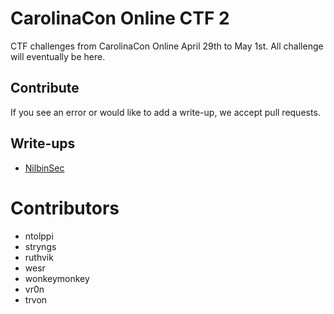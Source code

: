 # CarolinaCon Online CTF 2
CTF challenges from CarolinaCon Online April 29th to May 1st. All challenge will eventually be here.

## Contribute
If you see an error or would like to add a write-up, we accept pull requests.

## Write-ups
- [NilbinSec](https://github.com/NilbinSec/Carolina-Con-Online-2-CTF)

# Contributors
- ntolppi
- stryngs
- ruthvik
- wesr
- wonkeymonkey
- vr0n
- trvon
